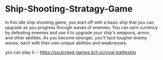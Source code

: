 # Ship-Shooting-Stratagy-Game

In this idle ship shooting game,
you start off with a basic ship that you can upgrade as you progress through waves of enemies.
You can earn currency by defeating enemies and use it to upgrade your ship's weapons, armor, and other abilities. 
As you become stronger, you'll face tougher enemy waves, each with their own unique abilities and weaknesses.

you can play it :- https://soulcreed-games.itch.io/royal-battleship
